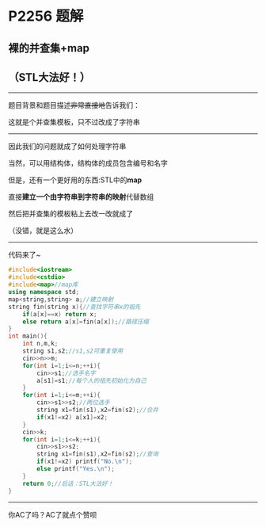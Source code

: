 # P2256 题解

## 裸的并查集+map
## （STL大法好！）


------------
题目背景和题目描述~~非常直接地~~告诉我们：

这就是个并查集模板，只不过改成了字符串


------------
因此我们的问题就成了如何处理字符串

当然，可以用结构体，结构体的成员包含编号和名字

但是，还有一个更好用的东西:STL中的**map**

直接**建立一个由字符串到字符串的映射**代替数组

然后把并查集的模板粘上去改一改就成了

（没错，就是这么水）

------------
代码来了~
```cpp
#include<iostream>
#include<cstdio>
#include<map>//map库
using namespace std;
map<string,string> a;//建立映射
string fin(string x){//查找字符串x的祖先
	if(a[x]==x) return x;
	else return a[x]=fin(a[x]);//路径压缩
}
int main(){
	int n,m,k;
	string s1,s2;//s1,s2可重复使用
	cin>>n>>m;
	for(int i=1;i<=n;++i){
		cin>>s1;//选手名字
		a[s1]=s1;//每个人的祖先初始化为自己
	}
	for(int i=1;i<=m;++i){
		cin>>s1>>s2;//两位选手
		string x1=fin(s1),x2=fin(s2);//合并
		if(x1!=x2) a[x1]=x2;
	}
	cin>>k;
	for(int i=1;i<=k;++i){
		cin>>s1>>s2;
		string x1=fin(s1),x2=fin(s2);//查询
		if(x1!=x2) printf("No.\n");
		else printf("Yes.\n");
	}
	return 0;//后话：STL大法好！
}
```


------------
你AC了吗？AC了就点个赞呗